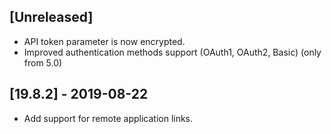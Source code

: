 ## [Unreleased]
- API token parameter is now encrypted.
- Improved authentication methods support (OAuth1, OAuth2, Basic) (only from 5.0) 

## [19.8.2] - 2019-08-22
- Add support for remote application links.